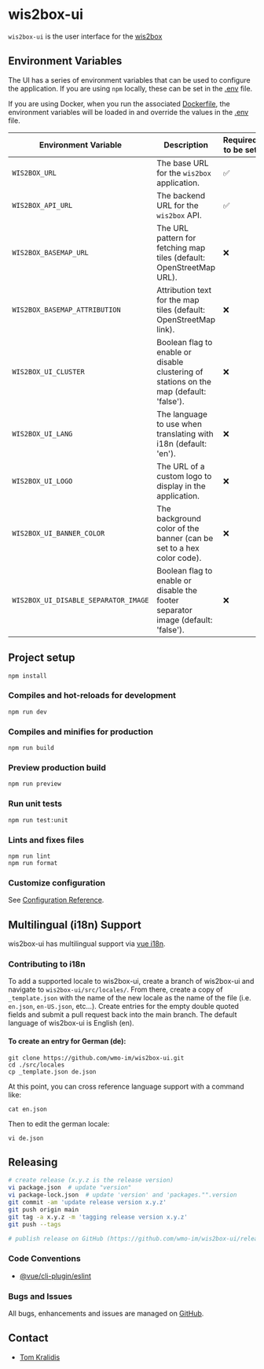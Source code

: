 # wis2box-ui

`wis2box-ui` is the user interface for the [wis2box](https://docs.wis2box.wis.wmo.int) 

## Environment Variables

The UI has a series of environment variables that can be used to configure the application. If you are using `npm` locally, these can be set in the [.env](./public/env.js) file.

If you are using Docker, when you run the associated [Dockerfile](./Dockerfile), the environment variables will be loaded in and override the values in the [.env](./public/env.js) file.

| Environment Variable            | Description                                                                 | Required to be set|
|----------------------------------|-----------------------------------------------------------------------------|----------|
| `WIS2BOX_URL`                    | The base URL for the `wis2box` application.                                 | ✅    |
| `WIS2BOX_API_URL`                | The backend URL for the `wis2box` API.                                      | ✅    |
| `WIS2BOX_BASEMAP_URL`            | The URL pattern for fetching map tiles (default: OpenStreetMap URL).         | ❌    |
| `WIS2BOX_BASEMAP_ATTRIBUTION`    | Attribution text for the map tiles (default: OpenStreetMap link).            | ❌    |
| `WIS2BOX_UI_CLUSTER`             | Boolean flag to enable or disable clustering of stations on the map (default: 'false'). | ❌    |
| `WIS2BOX_UI_LANG`                | The language to use when translating with i18n (default: 'en').              | ❌    |
| `WIS2BOX_UI_LOGO`                   | The URL of a custom logo to display in the application.                      | ❌    |
| `WIS2BOX_UI_BANNER_COLOR`| The background color of the banner (can be set to a hex color code).         | ❌    |
| `WIS2BOX_UI_DISABLE_SEPARATOR_IMAGE`| Boolean flag to enable or disable the footer separator image (default: 'false'). | ❌    |


## Project setup

```
npm install
```

### Compiles and hot-reloads for development

```
npm run dev
```

### Compiles and minifies for production

```
npm run build
```

### Preview production build

```
npm run preview
```

### Run unit tests

```
npm run test:unit
```

### Lints and fixes files

```
npm run lint
npm run format
```

### Customize configuration

See [Configuration Reference](https://cli.vuejs.org/config/).

## Multilingual (i18n) Support

wis2box-ui has multilingual support via [vue i18n](https://vue-i18n.intlify.dev/).

### Contributing to i18n

To add a supported locale to wis2box-ui, create a branch of wis2box-ui and navigate to `wis2box-ui/src/locales/`. From there, create a copy of `_template.json` with the name of the new locale as the name of the file (i.e. `en.json`, `en-US.json`, etc...). Create entries for the empty double quoted fields and submit a pull request back into the main branch. The default language of wis2box-ui is English (en).

#### To create an entry for German (de):

```
git clone https://github.com/wmo-im/wis2box-ui.git
cd ./src/locales
cp _template.json de.json
```

At this point, you can cross reference language support with a command like:

```
cat en.json
```

Then to edit the german locale:

```
vi de.json
```

## Releasing

```bash
# create release (x.y.z is the release version)
vi package.json  # update "version"
vi package-lock.json  # update 'version' and 'packages."".version
git commit -am 'update release version x.y.z'
git push origin main
git tag -a x.y.z -m 'tagging release version x.y.z'
git push --tags

# publish release on GitHub (https://github.com/wmo-im/wis2box-ui/releases/new)
```

### Code Conventions

- [@vue/cli-plugin/eslint](https://cli.vuejs.org/core-plugins/eslint.html)

### Bugs and Issues

All bugs, enhancements and issues are managed on [GitHub](https://github.com/wmo-im/wis2box-ui/issues).

## Contact

- [Tom Kralidis](https://github.com/tomkralidis)
